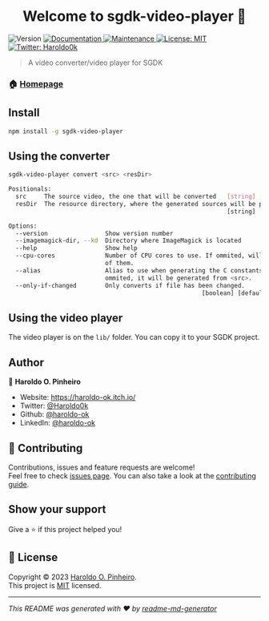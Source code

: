 <h1 align="center">Welcome to sgdk-video-player 👋</h1>
<p>
  <img alt="Version" src="https://img.shields.io/badge/version-0.1.0-blue.svg?cacheSeconds=2592000" />
  <a href="https://github.com/haroldo-ok/sgdk-video-player#readme" target="_blank">
    <img alt="Documentation" src="https://img.shields.io/badge/documentation-yes-brightgreen.svg" />
  </a>
  <a href="https://github.com/haroldo-ok/sgdk-video-player/graphs/commit-activity" target="_blank">
    <img alt="Maintenance" src="https://img.shields.io/badge/Maintained%3F-yes-green.svg" />
  </a>
  <a href="https://github.com/haroldo-ok/sgdk-video-player/blob/master/LICENSE" target="_blank">
    <img alt="License: MIT" src="https://img.shields.io/github/license/haroldo-ok/sgdk-video-player" />
  </a>
  <a href="https://twitter.com/Haroldo0k" target="_blank">
    <img alt="Twitter: Haroldo0k" src="https://img.shields.io/twitter/follow/Haroldo0k.svg?style=social" />
  </a>
</p>

> A video converter/video player for SGDK 


### 🏠 [Homepage](https://github.com/haroldo-ok/sgdk-video-player#readme)

## Install

```sh
npm install -g sgdk-video-player
```

## Using the converter

```sh
sgdk-video-player convert <src> <resDir>

Positionals:
  src     The source video, the one that will be converted   [string] [required]
  resDir  The resource directory, where the generated sources will be placed.
                                                             [string] [required]

Options:
  --version                Show version number                         [boolean]
  --imagemagick-dir, --kd  Directory where ImageMagick is located       [string]
  --help                   Show help                                   [boolean]
  --cpu-cores              Number of CPU cores to use. If ommited, will use all
                           of them.
  --alias                  Alias to use when generating the C constants. If
                           ommited, it will be generated from <src>.    [string]
  --only-if-changed        Only converts if file has been changed.
                                                      [boolean] [default: false]
```

## Using the video player

The video player is on the `lib/` folder. You can copy it to your SGDK project.

## Author

👤 **Haroldo O. Pinheiro**

* Website: https://haroldo-ok.itch.io/
* Twitter: [@Haroldo0k](https://twitter.com/Haroldo0k)
* Github: [@haroldo-ok](https://github.com/haroldo-ok)
* LinkedIn: [@haroldo-ok](https://linkedin.com/in/haroldo-ok)

## 🤝 Contributing

Contributions, issues and feature requests are welcome!<br />Feel free to check [issues page](https://github.com/haroldo-ok/sgdk-video-player/issues). You can also take a look at the [contributing guide](https://github.com/haroldo-ok/sgdk-video-player/blob/master/CONTRIBUTING.md).

## Show your support

Give a ⭐️ if this project helped you!

## 📝 License

Copyright © 2023 [Haroldo O. Pinheiro](https://github.com/haroldo-ok).<br />
This project is [MIT](https://github.com/haroldo-ok/sgdk-video-player/blob/master/LICENSE) licensed.

***
_This README was generated with ❤️ by [readme-md-generator](https://github.com/kefranabg/readme-md-generator)_